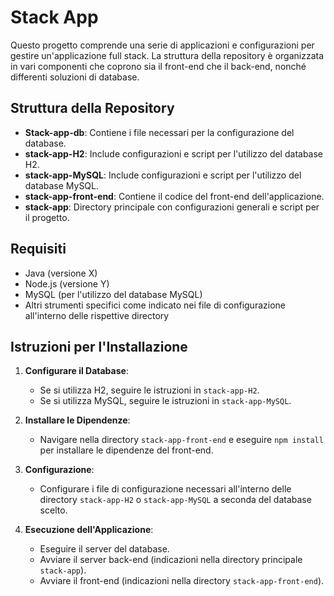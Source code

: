 # Stack App

Questo progetto comprende una serie di applicazioni e configurazioni per gestire un'applicazione full stack. La struttura della repository è organizzata in vari componenti che coprono sia il front-end che il back-end, nonché differenti soluzioni di database.

## Struttura della Repository

- **Stack-app-db**: Contiene i file necessari per la configurazione del database.
- **stack-app-H2**: Include configurazioni e script per l'utilizzo del database H2.
- **stack-app-MySQL**: Include configurazioni e script per l'utilizzo del database MySQL.
- **stack-app-front-end**: Contiene il codice del front-end dell'applicazione.
- **stack-app**: Directory principale con configurazioni generali e script per il progetto.

## Requisiti

- Java (versione X)
- Node.js (versione Y)
- MySQL (per l'utilizzo del database MySQL)
- Altri strumenti specifici come indicato nei file di configurazione all'interno delle rispettive directory

## Istruzioni per l'Installazione

1. **Configurare il Database**:
   - Se si utilizza H2, seguire le istruzioni in `stack-app-H2`.
   - Se si utilizza MySQL, seguire le istruzioni in `stack-app-MySQL`.

2. **Installare le Dipendenze**:
   - Navigare nella directory `stack-app-front-end` e eseguire `npm install` per installare le dipendenze del front-end.

3. **Configurazione**:
   - Configurare i file di configurazione necessari all'interno delle directory `stack-app-H2` o `stack-app-MySQL` a seconda del database scelto.

4. **Esecuzione dell'Applicazione**:
   - Eseguire il server del database.
   - Avviare il server back-end (indicazioni nella directory principale `stack-app`).
   - Avviare il front-end (indicazioni nella directory `stack-app-front-end`).
